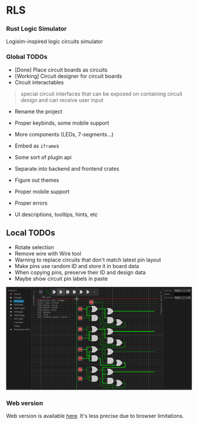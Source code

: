# RLS
### Rust Logic Simulator

Logisim-inspired logic circuits simulator

### Global TODOs

- [Done] Place circuit boards as circuits
- [Working] Circuit designer for circuit boards
- Circuit interactables 
> special circuit interfaces that can be exposed on containing circuit design and can receive user input

- Rename the project

- Proper keybinds, some mobile support

- More components (LEDs, 7-segments...)

- Embed as `iframe`s
- Some sort of plugin api
- Separate into backend and frontend crates
- Figure out themes
- Proper mobile support
- Proper errors

- UI descriptions, tooltips, hints, etc

## Local TODOs

- Rotate selection
- Remove wire with Wire tool
- Warning to replace circuits that don't match latest pin layout
- Make pins use random ID and store it in board data
- When copying pins, preserve their ID and design data
- Maybe show circuit pin labels in paste

![](progress_preview.png)

### Web version

Web version is available [here](https://ved-s.github.io/rls).
It's less precise due to browser limitations.